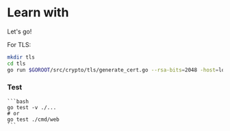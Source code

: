 # Learn with
Let's go!


For TLS:

```bash
mkdir tls
cd tls
go run $GOROOT/src/crypto/tls/generate_cert.go --rsa-bits=2048 -host=localhost
```

### Test
    
    ```bash
    go test -v ./...
    # or
    go test ./cmd/web
    ```
